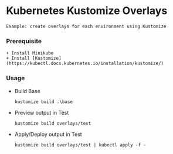 # Kubernetes Kustomize Overlays
    Example: create overlays for each environment using Kustomize

### Prerequisite
    + Install Minikube
    + Install [Kustomize](https://kubectl.docs.kubernetes.io/installation/kustomize/)

### Usage
+ Build Base
    ```
    kustomize build .\base
    ```

+ Preview output in Test
    ```
    kustomize build overlays/test
    ```

+ Apply/Deploy output in Test
    ```
    kustomize build overlays/test | kubectl apply -f -
    ```